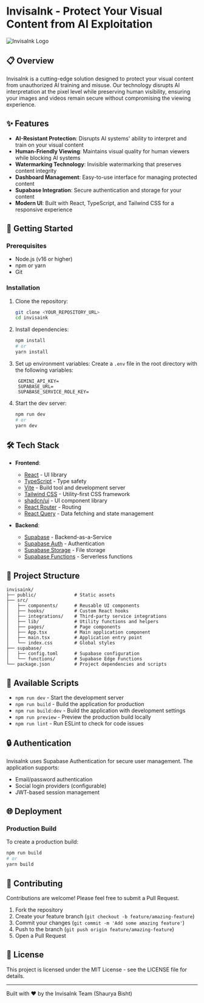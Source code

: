 # InvisaInk - Protect Your Visual Content from AI Exploitation

![InvisaInk Logo](https://via.placeholder.com/800x200?text=InvisaInk)

## 📋 Overview

InvisaInk is a cutting-edge solution designed to protect your visual content from unauthorized AI training and misuse. Our technology disrupts AI interpretation at the pixel level while preserving human visibility, ensuring your images and videos remain secure without compromising the viewing experience.

## ✨ Features

- **AI-Resistant Protection**: Disrupts AI systems' ability to interpret and train on your visual content
- **Human-Friendly Viewing**: Maintains visual quality for human viewers while blocking AI systems
- **Watermarking Technology**: Invisible watermarking that preserves content integrity
- **Dashboard Management**: Easy-to-use interface for managing protected content
- **Supabase Integration**: Secure authentication and storage for your content
- **Modern UI**: Built with React, TypeScript, and Tailwind CSS for a responsive experience

## 🚀 Getting Started

### Prerequisites

- Node.js (v16 or higher)
- npm or yarn
- Git

### Installation

1. Clone the repository:
   ```sh
   git clone <YOUR_REPOSITORY_URL>
   cd invisaink
   ```

2. Install dependencies:
   ```sh
   npm install
   # or
   yarn install
   ```

3. Set up environment variables:
   Create a `.env` file in the root directory with the following variables:
   ```
    GEMINI_API_KEY=
    SUPABASE_URL=
    SUPABASE_SERVICE_ROLE_KEY=
   ```

4. Start the dev server:
   ```sh
   npm run dev
   # or
   yarn dev
   ```

## 🛠️ Tech Stack

- **Frontend**:
  - [React](https://reactjs.org/) - UI library
  - [TypeScript](https://www.typescriptlang.org/) - Type safety
  - [Vite](https://vitejs.dev/) - Build tool and development server
  - [Tailwind CSS](https://tailwindcss.com/) - Utility-first CSS framework
  - [shadcn/ui](https://ui.shadcn.com/) - UI component library
  - [React Router](https://reactrouter.com/) - Routing
  - [React Query](https://tanstack.com/query/latest) - Data fetching and state management

- **Backend**:
  - [Supabase](https://supabase.io/) - Backend-as-a-Service
  - [Supabase Auth](https://supabase.io/auth) - Authentication
  - [Supabase Storage](https://supabase.io/storage) - File storage
  - [Supabase Functions](https://supabase.io/edge-functions) - Serverless functions

## 📁 Project Structure

```
invisaink/
├── public/              # Static assets
├── src/
│   ├── components/      # Reusable UI components
│   ├── hooks/           # Custom React hooks
│   ├── integrations/    # Third-party service integrations
│   ├── lib/             # Utility functions and helpers
│   ├── pages/           # Page components
│   ├── App.tsx          # Main application component
│   ├── main.tsx         # Application entry point
│   └── index.css        # Global styles
├── supabase/
│   ├── config.toml      # Supabase configuration
│   └── functions/       # Supabase Edge Functions
└── package.json         # Project dependencies and scripts
```

## 🔧 Available Scripts

- `npm run dev` - Start the development server
- `npm run build` - Build the application for production
- `npm run build:dev` - Build the application with development settings
- `npm run preview` - Preview the production build locally
- `npm run lint` - Run ESLint to check for code issues

## 🔒 Authentication

InvisaInk uses Supabase Authentication for secure user management. The application supports:

- Email/password authentication
- Social login providers (configurable)
- JWT-based session management

## 🌐 Deployment

### Production Build

To create a production build:

```sh
npm run build
# or
yarn build
```

## 🤝 Contributing

Contributions are welcome! Please feel free to submit a Pull Request.

1. Fork the repository
2. Create your feature branch (`git checkout -b feature/amazing-feature`)
3. Commit your changes (`git commit -m 'Add some amazing feature'`)
4. Push to the branch (`git push origin feature/amazing-feature`)
5. Open a Pull Request

## 📄 License

This project is licensed under the MIT License - see the LICENSE file for details.

---

Built with ❤️ by the InvisaInk Team (Shaurya Bisht)